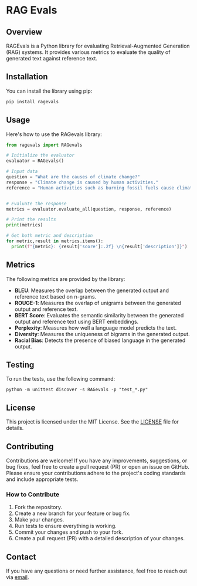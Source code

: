 # RAG Evals

## Overview

RAGEvals is a Python library for evaluating Retrieval-Augmented Generation (RAG) systems. It provides various metrics to evaluate the quality of generated text against reference text.

## Installation

You can install the library using pip:

```bash
pip install ragevals
```

## Usage

Here's how to use the RAGevals library:

```python
from ragevals import RAGevals

# Initialize the evaluator
evaluator = RAGevals()

# Input data
question = "What are the causes of climate change?"
response = "Climate change is caused by human activities."
reference = "Human activities such as burning fossil fuels cause climate change."


# Evaluate the response
metrics = evaluator.evaluate_all(question, response, reference)

# Print the results
print(metrics)

# Get both metric and description
for metric,result in metrics.items():
  print(f"{metric}: {result['score']:.2f} \n{result['description']}")

```



## Metrics

The following metrics are provided by the library:

- **BLEU**: Measures the overlap between the generated output and reference text based on n-grams.
- **ROUGE-1**: Measures the overlap of unigrams between the generated output and reference text.
- **BERT Score**: Evaluates the semantic similarity between the generated output and reference text using BERT embeddings.
- **Perplexity**: Measures how well a language model predicts the text.
- **Diversity**: Measures the uniqueness of bigrams in the generated output.
- **Racial Bias**: Detects the presence of biased language in the generated output.

## Testing

To run the tests, use the following command:

```
python -m unittest discover -s RAGevals -p "test_*.py"
```
## License

This project is licensed under the MIT License. See the [LICENSE](LICENSE) file for details.

## Contributing

Contributions are welcome! If you have any improvements, suggestions, or bug fixes, feel free to create a pull request (PR) or open an issue on GitHub. Please ensure your contributions adhere to the project's coding standards and include appropriate tests.

### How to Contribute

1. Fork the repository.
2. Create a new branch for your feature or bug fix.
3. Make your changes.
4. Run tests to ensure everything is working.
5. Commit your changes and push to your fork.
6. Create a pull request (PR) with a detailed description of your changes.

## Contact

If you have any questions or need further assistance, feel free to reach out via [email](mailto:mailmenaveed88@gmail.com).
